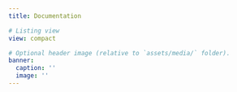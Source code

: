 ```yaml
---
title: Documentation

# Listing view
view: compact

# Optional header image (relative to `assets/media/` folder).
banner:
  caption: ''
  image: ''
---
```

